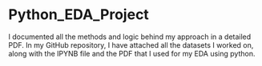 # Python_EDA_Project
I documented all the methods and logic behind my approach in a detailed PDF. In my GitHub repository, I have attached all the datasets I worked on, along with the IPYNB file and the PDF that I used for my EDA using python.
